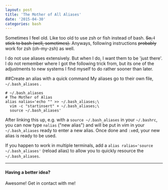 ```yaml
---
layout: post
title: 'The Mother of All Aliases'
date: '2015-04-30'
categories: bash
---
```


Sometimes I feel old.  Like too old to use zsh or fish instead of bash.  <del>So, I stick to bash (well, sometimes).</del>  Anyways, following instructions <del>probably</del> work for zsh (oh-my-zsh) as well.

I do not use aliases extensively.  But when I do, I want them to be 'just there'.  I do not remember where I got the following trick from, but its one of the adjustments to new systems I find myself to do rather sooner than later.

##Create an alias with a quick command
My aliases go to their own file, `~/.bash_aliases` .

    # ~/.bash_aliases
    # The Mother of Alias
    alias nalias='echo "" >> ~/.bash_aliases;\
      vim -c "startinsert" + ~/.bash_aliases;\
      source ~/.bash_aliases'

After linking this up, e.g. with a
`source ~/.bash_aliases`
in your `~/.bashrc`, you can now type
`nalias` ("new alias") and will be put in vim in your `~/.bash_aliases` ready to enter a new alias.  Once done and `:x`ed, your new alias is ready to be used.

If you happen to work in multiple terminals, add a
`alias ralias='source ~/.bash_aliases'` (reload alias)
to allow you to quickly resource the `~/.bash_aliases`.

---

#### Having a better idea?

Awesome!  Get in contact with me!


